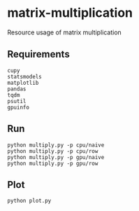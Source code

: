# matrix-multiplication

Resource usage of matrix multiplication

## Requirements

```
cupy
statsmodels
matplotlib
pandas
tqdm
psutil
gpuinfo
```

## Run

```
python multiply.py -p cpu/naive
python multiply.py -p cpu/row
python multiply.py -p gpu/naive
python multiply.py -p gpu/row
```

## Plot

```
python plot.py
```

